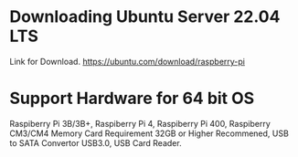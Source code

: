# Downloading Ubuntu Server 22.04 LTS 
Link for Download. 
https://ubuntu.com/download/raspberry-pi
# Support Hardware for 64 bit OS
Raspiberry Pi 3B/3B+, Raspiberry Pi 4, Raspiberry Pi 400, Raspiberry CM3/CM4 
Memory Card Requirement 32GB or Higher Recommened, USB to SATA Convertor USB3.0, USB Card Reader.
